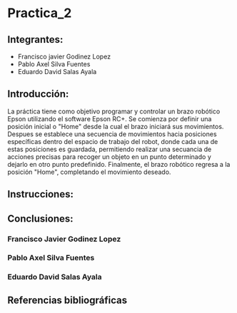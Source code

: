 # Practica_2
## Integrantes:  
- Francisco javier Godinez Lopez
- Pablo Axel Silva Fuentes
- Eduardo David Salas Ayala
## Introducción:  
La práctica tiene como objetivo programar y controlar un brazo robótico Epson utilizando el software Epson RC+. Se comienza por definir una posición inicial o "Home" desde la cual el brazo iniciará sus movimientos. Despues se establece una secuencia de movimientos hacia posiciones específicas dentro del espacio de trabajo del robot, donde cada una de estas posiciones es guardada, permitiendo realizar una secuancia de acciones precisas para recoger un objeto en un punto determinado y dejarlo en otro punto predefinido. Finalmente, el brazo robótico regresa a la posición "Home", completando el movimiento deseado.  
## Instrucciones:  
## Conclusiones:  
### Francisco Javier Godinez Lopez
### Pablo Axel Silva Fuentes  
### Eduardo David Salas Ayala
## Referencias bibliográficas
